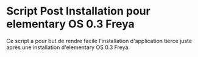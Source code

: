 # Script Post Installation pour elementary OS 0.3 Freya

Ce script a pour but de rendre facile l'installation d'application tierce juste après une installation
d'elementary OS 0.3 Freya.

